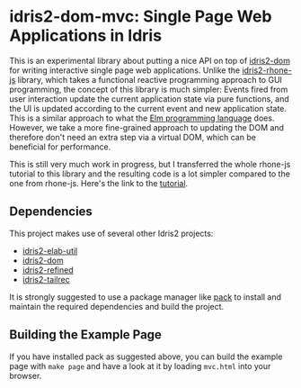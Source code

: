 # idris2-dom-mvc: Single Page Web Applications in Idris

This is an experimental library about putting a nice API on top
of [idris2-dom](https://github.com/stefan-hoeck/idris2-dom)
for writing interactive single page web applications.
Unlike the [idris2-rhone-js](https://github.com/stefan-hoeck/idris2-rhone-js)
library, which takes a functional reactive programming approach
to GUI programming, the concept of this library is much simpler:
Events fired from user interaction update the current application
state via pure functions, and the UI is updated according to
the current event and new application state. This is a similar
approach to what the [Elm programming language](https://elm-lang.org/)
does. However, we take a more fine-grained approach to updating the DOM
and therefore don't need an extra step via a virtual DOM, which
can be beneficial for performance.

This is still very much work in progress, but I transferred the
whole rhone-js tutorial to this library and the resulting code is
a lot simpler compared to the one from rhone-js.
Here's the link to the [tutorial](docs/src/Examples/Main.md).

## Dependencies

This project makes use of several other Idris2 projects:

* [idris2-elab-util](https://github.com/stefan-hoeck/idris2-elab-util)
* [idris2-dom](https://github.com/stefan-hoeck/idris2-dom)
* [idris2-refined](https://github.com/stefan-hoeck/idris2-refined)
* [idris2-tailrec](https://github.com/stefan-hoeck/idris2-tailrec)

It is strongly suggested to use
a package manager like [pack](https://github.com/stefan-hoeck/idris2-pack)
to install and maintain the required dependencies and build the project.

## Building the Example Page

If you have installed pack as suggested above,
you can build the example page with `make page` and have a look at
it by loading `mvc.html` into your browser.
